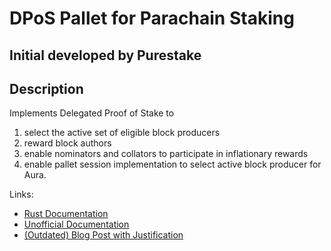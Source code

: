 # DPoS Pallet for Parachain Staking

## Initial developed by Purestake

## Description

Implements Delegated Proof of Stake to

1. select the active set of eligible block producers
2. reward block authors
3. enable nominators and collators to participate in inflationary rewards
4. enable pallet session implementation to select active block producer for Aura.

Links:

- [Rust Documentation](https://purestake.github.io/moonbeam/parachain_staking/index.html)
- [Unofficial Documentation](https://meta5.world/parachain-staking-docs/)
- [(Outdated) Blog Post with Justification](https://meta5.world/posts/parachain-staking)